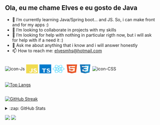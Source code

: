 ## Ola, eu me chame Elves e eu gosto de Java


- 🌱 I’m currently learning Java/Spring boot... and JS. So, i can make front and for my apps :)
- 👯 I’m looking to collaborate in projects with my skills
- 🤔 I’m looking for help with nothing in particular rigth now, but i will ask for help with if a need it :) 
- 💬 Ask me about anything that i know and i will answer honestly
- 📫 How to reach me: elvesmhs@hotmail.com


<div style="display: inline_block"><br>
  <img align="center" alt="icon-Js" height="30" width="40" src="https://icongr.am/devicon/java-original.svg?size=128&color=currentColor">
  <img align="center" alt="icon-Js" height="30" width="40" src="https://raw.githubusercontent.com/devicons/devicon/master/icons/javascript/javascript-plain.svg">
  <img align="center" alt="icon-Ts" height="30" width="40" src="https://raw.githubusercontent.com/devicons/devicon/master/icons/typescript/typescript-plain.svg">
  <img align="center" alt="icon-React" height="30" width="40" src="https://raw.githubusercontent.com/devicons/devicon/master/icons/react/react-original.svg">
  <img align="center" alt="icon-HTML" height="30" width="40" src="https://raw.githubusercontent.com/devicons/devicon/master/icons/html5/html5-original.svg">
  <img align="center" alt="icon-CSS" height="30" width="40" src="https://raw.githubusercontent.com/devicons/devicon/master/icons/css3/css3-original.svg">
  <img align="center" alt="icon-CSS" height="30" width="40" src="https://icongr.am/devicon/git-original.svg?size=128&color=currentColor">
</div>
  
  ##
   [![Top Langs](https://github-readme-stats-lemon-rho-38.vercel.app/api/top-langs/?username=ElvesAguiar)](https://github.com/ElvesAguiar/github-readme-stats)
   ##
   ##
[![GitHub Streak](https://streak-stats.demolab.com?user=ElvesAguiar&theme=dark&hide_border=true)](https://git.io/streak-stats)

 


  <details>
  <summary>:zap: GitHub Stats</summary>

  <img align="left" alt="ElvesAguiar GitHub Stats" src="https://github-readme-stats-lemon-rho-38.vercel.app/api?username=ElvesAguiar&show_icons=true&hide_border=false&title_color=ff652f&icon_color=FFE400&bg_color=09131B&text_color=ffffff&border_color=0c1a25" />


  
  
</details>
 
<div> 


  <a href = "mailto:elvesmhsnogueira@gmail.com"><img src="https://img.shields.io/badge/-Gmail-%23333?style=for-the-badge&logo=gmail&logoColor=white" target="_blank"></a>
  <a href="https://www.linkedin.com/in/elves-aguiar-91a1551a0" target="_blank"><img src="https://img.shields.io/badge/-LinkedIn-%230077B5?style=for-the-badge&logo=linkedin&logoColor=white" target="_blank"></a> 
  
</div>




